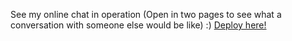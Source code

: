 See my online chat in operation (Open in two pages to see what a conversation with someone else would be like) :)
<a href ="https://online-chat-tau.vercel.app/">Deploy here!</a>
